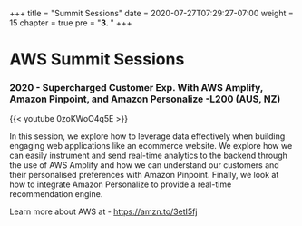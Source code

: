+++
title = "Summit Sessions"
date = 2020-07-27T07:29:27-07:00
weight = 15
chapter = true
pre = "<b>3. </b>"
+++

# AWS Summit Sessions

### 2020 - Supercharged Customer Exp. With AWS Amplify, Amazon Pinpoint, and Amazon Personalize -L200 (AUS, NZ)

{{< youtube 0zoKWoO4q5E >}}

In this session, we explore how to leverage data effectively when building engaging web applications like an ecommerce website. We explore how we can easily instrument and send real-time analytics to the backend through the use of AWS Amplify and how we can understand our customers and their personalised preferences with Amazon Pinpoint. Finally, we look at how to integrate Amazon Personalize to provide a real-time recommendation engine.

Learn more about AWS at - https://amzn.to/3etI5fj

